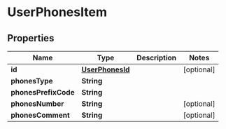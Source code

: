 
# UserPhonesItem

## Properties
Name | Type | Description | Notes
------------ | ------------- | ------------- | -------------
**id** | [**UserPhonesId**](UserPhonesId.md) |  |  [optional]
**phonesType** | **String** |  | 
**phonesPrefixCode** | **String** |  | 
**phonesNumber** | **String** |  |  [optional]
**phonesComment** | **String** |  |  [optional]



